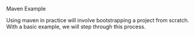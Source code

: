 Maven Example

Using maven in practice will involve bootstrapping a project from scratch. With a basic example, we will step through this process.